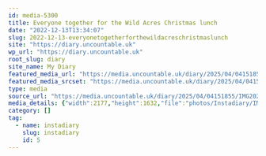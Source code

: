 ```yaml
---
id: media-5300
title: Everyone together for the Wild Acres Christmas lunch
date: "2022-12-13T13:34:07"
slug: 2022-12-13-everyonetogetherforthewildacreschristmaslunch
site: "https://diary.uncountable.uk"
wp_url: "https://diary.uncountable.uk"
root_slug: diary
site_name: My Diary
featured_media_url: "https://media.uncountable.uk/diary/2025/04/04151855/IMG20221213133407.webp"
featured_media_srcset: "https://media.uncountable.uk/diary/2025/04/04151855/IMG20221213133407-300x225.webp 300w, https://media.uncountable.uk/diary/2025/04/04151855/IMG20221213133407-1024x768.webp 1024w, https://media.uncountable.uk/diary/2025/04/04151855/IMG20221213133407-150x150.webp 150w, https://media.uncountable.uk/diary/2025/04/04151855/IMG20221213133407-640x480.webp 640w, https://media.uncountable.uk/diary/2025/04/04151855/IMG20221213133407.webp 2177w"
type: media
source_url: "https://media.uncountable.uk/diary/2025/04/04151855/IMG20221213133407.webp"
media_details: {"width":2177,"height":1632,"file":"photos/Instadiary/IMG20221213133407.webp","filesize":164134,"sizes":{"medium":{"file":"IMG20221213133407-300x225.webp","width":300,"height":225,"filesize":22542,"mime_type":"image/webp","source_url":"https://media.uncountable.uk/diary/2025/04/04151855/IMG20221213133407-300x225.webp"},"large":{"file":"IMG20221213133407-1024x768.webp","width":1024,"height":768,"filesize":135102,"mime_type":"image/webp","source_url":"https://media.uncountable.uk/diary/2025/04/04151855/IMG20221213133407-1024x768.webp"},"thumbnail":{"file":"IMG20221213133407-150x150.webp","width":150,"height":150,"filesize":9254,"mime_type":"image/webp","source_url":"https://media.uncountable.uk/diary/2025/04/04151855/IMG20221213133407-150x150.webp"},"mobwidth":{"file":"IMG20221213133407-640x480.webp","width":640,"height":480,"filesize":72520,"mime_type":"image/webp","source_url":"https://media.uncountable.uk/diary/2025/04/04151855/IMG20221213133407-640x480.webp"},"full":{"file":"IMG20221213133407.webp","width":2177,"height":1632,"mime_type":"image/webp","source_url":"https://media.uncountable.uk/diary/2025/04/04151855/IMG20221213133407.webp"}},"image_meta":{"aperture":"0","credit":"","camera":"","caption":"","created_timestamp":"0","copyright":"","focal_length":"0","iso":"0","shutter_speed":"0","title":"","orientation":"0","keywords":[]}}
category: []
tag:
  - name: instadiary
    slug: instadiary
    id: 5
---
```


